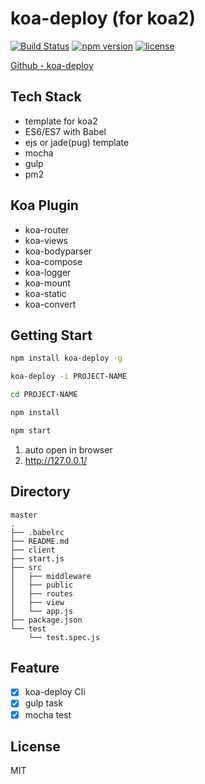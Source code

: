 # koa-deploy (for koa2)

[![Build Status](https://travis-ci.org/explooosion/koa-deploy.svg?branch=master)](https://travis-ci.org/explooosion/koa-deploy)
[![npm version](https://badge.fury.io/js/koa-deploy.svg)](https://badge.fury.io/js/koa-deploy)
[![license](https://img.shields.io/github/license/mashape/apistatus.svg)](https://github.com/explooosion/koa-deploy/blob/master/LICENSE)

[Github - koa-deploy](https://github.com/explooosion/koa-deploy)

## Tech Stack
+ template for koa2
+ ES6/ES7 with Babel
+ ejs or jade(pug) template
+ mocha
+ gulp
+ pm2
  
## Koa Plugin
+ koa-router
+ koa-views  
+ koa-bodyparser
+ koa-compose
+ koa-logger
+ koa-mount
+ koa-static
+ koa-convert
  
## Getting Start
```bash
npm install koa-deploy -g
```

```bash
koa-deploy -i PROJECT-NAME
```

```bash
cd PROJECT-NAME
```

```bash
npm install
```

```bash
npm start
```

1. auto open in browser
2. http://127.0.0.1/
  
## Directory
```
master
.
├── .babelrc
├── README.md
├── client
├── start.js
├── src
│   ├── middleware
│   ├── public
│   ├── routes
│   ├── view
│   └── app.js
├── package.json
└── test
    └── test.spec.js

```
  
## Feature
- [x] koa-deploy Cli
- [x] gulp task
- [x] mocha test

## License
MIT
